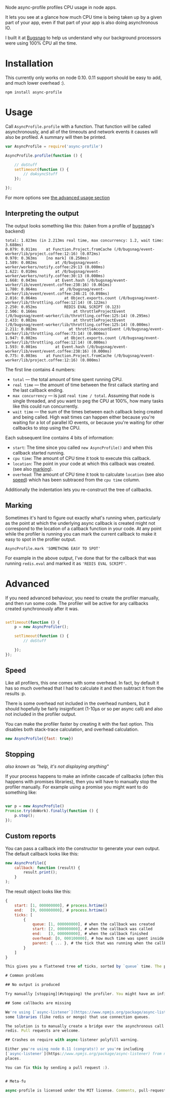 Node async-profile profiles CPU usage in node apps.

It lets you see at a glance how much CPU time is being taken up by a given part of your app, even if that
part of your app is also doing asynchronous IO.

I built it at [Bugsnag](https://bugsnag.com) to help us understand why our background processors were
using 100% CPU all the time.

# Installation

This currently only works on node 0.10. 0.11 support should be easy to add, and much lower overhead :).


```
npm install async-profile
```

# Usage

Call `AsyncProfile.profile` with a function. That function will be called asynchronously, and all of the timeouts and network events it causes will also be profiled. A summary will then be printed.

```javascript
var AsyncProfile = require('async-profile')

AsyncProfile.profile(function () {

    // doStuff
    setTimeout(function () {
        // doAsyncStuff
    });

});
```

For more options see [the advanced usage section](#Advanced)

## Interpreting the output

The output looks something like this: (taken from a profile of [bugsnag](https://bugsnag.com)'s backend)

```
total: 1.823ms (in 2.213ms real time, max concurrency: 1.2, wait time: 3.688ms)
0.879: 0.011ms    at Function.Project.fromCache (/0/bugsnag/event-worker/lib/project.coffee:12:16) (0.072ms)
0.970: 0.363ms    [no mark] (0.250ms)
1.589: 0.002ms        at /0/bugsnag/event-worker/workers/notify.coffee:29:13 (0.000ms)
1.622: 0.010ms        at /0/bugsnag/event-worker/workers/notify.coffee:30:13 (0.000ms)
1.668: 0.043ms        at Event.hash (/0/bugsnag/event-worker/lib/event/event.coffee:238:16) (0.061ms)
1.780: 0.064ms          at /0/bugsnag/event-worker/lib/event/event.coffee:246:21 (0.098ms)
2.016: 0.064ms            at Object.exports.count (/0/bugsnag/event-worker/lib/throttling.coffee:12:14) (0.122ms)
2.250: 0.052ms            REDIS EVAL SCRIPT (0.123)
2.506: 0.166ms                at throttleProjectEvent (/0/bugsnag/event-worker/lib/throttling.coffee:125:14) (0.295ms)
2.433: 0.002ms                at throttleProjectEvent (/0/bugsnag/event-worker/lib/throttling.coffee:125:14) (0.000ms)
2.211: 0.002ms              at throttleAccountEvent (/0/bugsnag/event-worker/lib/throttling.coffee:73:14) (0.000ms)
1.947: 0.002ms            at Object.exports.count (/0/bugsnag/event-worker/lib/throttling.coffee:12:14) (0.000ms)
1.593: 0.001ms        at Event.hash (/0/bugsnag/event-worker/lib/event/event.coffee:238:16) (0.000ms)
0.775: 0.003ms    at Function.Project.fromCache (/0/bugsnag/event-worker/lib/project.coffee:12:16) (0.000ms)
```

The first line contains 4 numbers:

* `total` — the total amount of time spent running CPU.
* `real time` — the amount of time between the first callack starting and the last callback ending.
* `max concurrency` — is just `real time / total`. Assuming that node is single threaded, and you want to peg the CPU at 100%, how
    many tasks like this could run concurrently.
* `wait time` — the sum of the times between each callback being created and being called. High wait times can happen either because
    you're waiting for a lot of parallel IO events, or because you're waiting for other callbacks to stop using the CPU.

Each subsequent line contains 4 bits of information:
* `start`: The time since you called `new AsyncProfile()` and when this callback started running.
* `cpu time`: The amount of CPU time it took to execute this callback.
* `location`: The point in your code at which this callback was created. (see also [marking](#marking)).
* `overhead`: The amount of CPU time it took to calculate `location` (see also [speed](#speed)) which has been subtraced from the `cpu time` column.

Additionally the indentation lets you re-construct the tree of callbacks.

## Marking

Sometimes it's hard to figure out exactly what's running when, particularly as the point at which the underlying async callback is created might not
correspond to the location of a callback function in your code. At any point while the profiler is running you can mark the current callback to
make it easy to spot in the profiler output.

```javascipt
AsyncProfile.mark 'SOMETHING EASY TO SPOT'
```

For example in the above output, I've done that for the callback that was running `redis.eval` and marked it as `'REDIS EVAL SCRIPT'`.

# Advanced

If you need advanced behaviour, you need to create the profiler manually, and then run some code. The profiler will be active for any callbacks created synchronously after it was.

```javascript

setTimeout(function () {
    p = new AsyncProfiler();

    setTimeout(function () {
        // doStuff

    });
});


```

## Speed

Like all profilers, this one comes with some overhead. In fact, by default it has so much overhead that I had to calculate it and then subtract it from the results :p.

There is some overhead not included in the overhead numbers, but it should hopefully be fairly insignficant (1-10μs or so per async call) and also not included in the profiler output.

You can make the profiler faster by creating it with the fast option. This disables both stack-trace calculation, and overhead calculation.

```javascript
new AsyncProfile({fast: true})
```

## Stopping
*also known as "help, it's not displaying anything"*

If your process happens to make an infinite cascade of callbacks (often this happens with promises libraries), then you will have to manually stop the profiler manually. For example using a promise you might want to do something like:

```javascript

var p = new AsyncProfile()
Promise.try(doWork).finally(function () {
    p.stop();
});
```

## Custom reports

You can pass a callback into the constructor to generate your own output. The default callback looks like this:

```javascript
new AsyncProfile({
    callback: function (result) {
        result.print();
    }
);
```

The result object looks like this:

```javascript
{
    start: [1, 000000000], # process.hrtime()
    end:   [9, 000000000], # process.hrtime()
    ticks: [
        {
            queue: [1, 000000000], # when the callback was created
            start: [2, 000000000], # when the callback was called
            end:   [3, 000000000], # when the callback finished
            overhead: [0, 000100000], # how much time was spent inside the profiler itself
            parent: { ... }, # the tick that was running when the callback was created
        }
    ]
}

This gives you a flattened tree of ticks, sorted by `queue` time. The parent will always come before its children in the array.

# Common problems

## No output is produced

Try manually [stopping](#stopping) the profiler. You might have an infinite chain of callbacks, or no callbacks at all.

## Some callbacks are missing

We're using [`async-listener`](https://www.npmjs.org/package/async-listener) under the hood, and it sometimes can't "see" beyond
some libraries (like redis or mongo) that use connection queues.

The solution is to manually create a bridge over the asynchronous call. You can look at the code to see how I did it for mongo and
redis. Pull requests are welcome.

## Crashes on require with async-listener polyfill warning.

Either you're using node 0.11 (congrats!) or you're including
[`async-listener`](https://www.npmjs.org/package/async-listener) from multiple
places.

You can fix this by sending a pull request :).


# Meta-fu

async-profile is licensed under the MIT license. Comments, pull-requests and issue reports are welcome.

